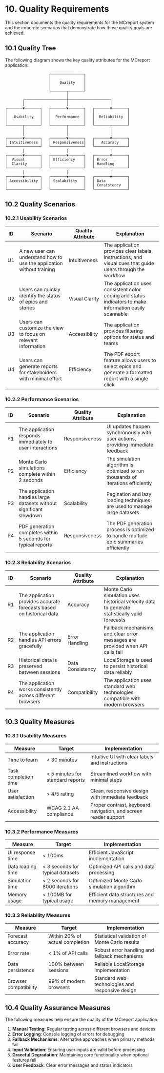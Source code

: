 # 10. Quality Requirements

This section documents the quality requirements for the MCreport system and the concrete scenarios that demonstrate how these quality goals are achieved.

## 10.1 Quality Tree

The following diagram shows the key quality attributes for the MCreport application:

```
                    ┌───────────────┐
                    │               │
                    │    Quality    │
                    │               │
                    └───────┬───────┘
                            │
        ┌───────────────────┼───────────────────┐
        │                   │                   │
┌───────▼───────┐   ┌───────▼───────┐   ┌───────▼───────┐
│               │   │               │   │               │
│   Usability   │   │  Performance  │   │  Reliability  │
│               │   │               │   │               │
└───────┬───────┘   └───────┬───────┘   └───────┬───────┘
        │                   │                   │
        │                   │                   │
┌───────▼───────┐   ┌───────▼───────┐   ┌───────▼───────┐
│ Intuitiveness │   │ Responsiveness│   │   Accuracy    │
└───────────────┘   └───────────────┘   └───────────────┘
        │                   │                   │
┌───────▼───────┐   ┌───────▼───────┐   ┌───────▼───────┐
│  Visual       │   │ Efficiency    │   │ Error         │
│  Clarity      │   │               │   │ Handling      │
└───────────────┘   └───────────────┘   └───────────────┘
        │                   │                   │
┌───────▼───────┐   ┌───────▼───────┐   ┌───────▼───────┐
│ Accessibility │   │ Scalability   │   │ Data          │
│               │   │               │   │ Consistency   │
└───────────────┘   └───────────────┘   └───────────────┘
```

## 10.2 Quality Scenarios

### 10.2.1 Usability Scenarios

| ID | Scenario | Quality Attribute | Explanation |
|----|----------|-------------------|-------------|
| U1 | A new user can understand how to use the application without training | Intuitiveness | The application provides clear labels, instructions, and visual cues that guide users through the workflow |
| U2 | Users can quickly identify the status of epics and stories | Visual Clarity | The application uses consistent color coding and status indicators to make information easily scannable |
| U3 | Users can customize the view to focus on relevant information | Accessibility | The application provides filtering options for status and teams |
| U4 | Users can generate reports for stakeholders with minimal effort | Efficiency | The PDF export feature allows users to select epics and generate a formatted report with a single click |

### 10.2.2 Performance Scenarios

| ID | Scenario | Quality Attribute | Explanation |
|----|----------|-------------------|-------------|
| P1 | The application responds immediately to user interactions | Responsiveness | UI updates happen synchronously with user actions, providing immediate feedback |
| P2 | Monte Carlo simulations complete within 2 seconds | Efficiency | The simulation algorithm is optimized to run thousands of iterations efficiently |
| P3 | The application handles large datasets without significant slowdown | Scalability | Pagination and lazy loading techniques are used to manage large datasets |
| P4 | PDF generation completes within 5 seconds for typical reports | Responsiveness | The PDF generation process is optimized to handle multiple epic summaries efficiently |

### 10.2.3 Reliability Scenarios

| ID | Scenario | Quality Attribute | Explanation |
|----|----------|-------------------|-------------|
| R1 | The application provides accurate forecasts based on historical data | Accuracy | Monte Carlo simulation uses historical velocity data to generate statistically valid forecasts |
| R2 | The application handles API errors gracefully | Error Handling | Fallback mechanisms and clear error messages are provided when API calls fail |
| R3 | Historical data is preserved between sessions | Data Consistency | LocalStorage is used to persist historical data reliably |
| R4 | The application works consistently across different browsers | Compatibility | The application uses standard web technologies compatible with modern browsers |

## 10.3 Quality Measures

### 10.3.1 Usability Measures

| Measure | Target | Implementation |
|---------|--------|----------------|
| Time to learn | < 30 minutes | Intuitive UI with clear labels and instructions |
| Task completion time | < 5 minutes for standard reports | Streamlined workflow with minimal steps |
| User satisfaction | > 4/5 rating | Clean, responsive design with immediate feedback |
| Accessibility | WCAG 2.1 AA compliance | Proper contrast, keyboard navigation, and screen reader support |

### 10.3.2 Performance Measures

| Measure | Target | Implementation |
|---------|--------|----------------|
| UI response time | < 100ms | Efficient JavaScript implementation |
| Data loading time | < 3 seconds for typical datasets | Optimized API calls and data processing |
| Simulation time | < 2 seconds for 8000 iterations | Optimized Monte Carlo simulation algorithm |
| Memory usage | < 100MB for typical usage | Efficient data structures and memory management |

### 10.3.3 Reliability Measures

| Measure | Target | Implementation |
|---------|--------|----------------|
| Forecast accuracy | Within 20% of actual completion | Statistical validation of Monte Carlo results |
| Error rate | < 1% of API calls | Robust error handling and fallback mechanisms |
| Data persistence | 100% between sessions | Reliable LocalStorage implementation |
| Browser compatibility | 99% of modern browsers | Standard web technologies and responsive design |

## 10.4 Quality Assurance Measures

The following measures help ensure the quality of the MCreport application:

1. **Manual Testing**: Regular testing across different browsers and devices
2. **Error Logging**: Console logging of errors for debugging
3. **Fallback Mechanisms**: Alternative approaches when primary methods fail
4. **Input Validation**: Ensuring user inputs are valid before processing
5. **Graceful Degradation**: Maintaining core functionality when optional features fail
6. **User Feedback**: Clear error messages and status indicators